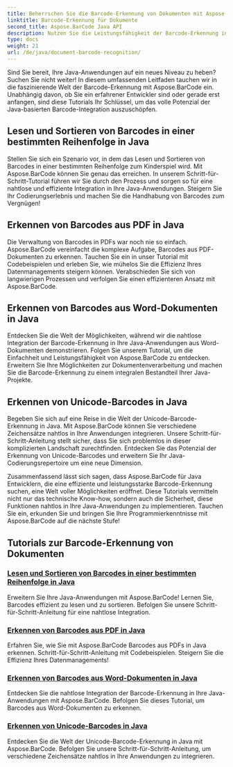 ```yaml
---
title: Beherrschen Sie die Barcode-Erkennung von Dokumenten mit Aspose.BarCode
linktitle: Barcode-Erkennung für Dokumente
second_title: Aspose.BarCode Java API
description: Nutzen Sie die Leistungsfähigkeit der Barcode-Erkennung in Java mit Aspose.BarCode! Erfahren Sie, wie Sie Barcodes aus PDFs, Word-Dokumenten und Unicode-Sätzen nahtlos integrieren, lesen und sortieren.
type: docs
weight: 21
url: /de/java/document-barcode-recognition/
---
```


Sind Sie bereit, Ihre Java-Anwendungen auf ein neues Niveau zu heben? Suchen Sie nicht weiter! In diesem umfassenden Leitfaden tauchen wir in die faszinierende Welt der Barcode-Erkennung mit Aspose.BarCode ein. Unabhängig davon, ob Sie ein erfahrener Entwickler sind oder gerade erst anfangen, sind diese Tutorials Ihr Schlüssel, um das volle Potenzial der Java-basierten Barcode-Integration auszuschöpfen.

## Lesen und Sortieren von Barcodes in einer bestimmten Reihenfolge in Java

Stellen Sie sich ein Szenario vor, in dem das Lesen und Sortieren von Barcodes in einer bestimmten Reihenfolge zum Kinderspiel wird. Mit Aspose.BarCode können Sie genau das erreichen. In unserem Schritt-für-Schritt-Tutorial führen wir Sie durch den Prozess und sorgen so für eine nahtlose und effiziente Integration in Ihre Java-Anwendungen. Steigern Sie Ihr Codierungserlebnis und machen Sie die Handhabung von Barcodes zum Vergnügen!

## Erkennen von Barcodes aus PDF in Java

Die Verwaltung von Barcodes in PDFs war noch nie so einfach. Aspose.BarCode vereinfacht die komplexe Aufgabe, Barcodes aus PDF-Dokumenten zu erkennen. Tauchen Sie ein in unser Tutorial mit Codebeispielen und erleben Sie, wie mühelos Sie die Effizienz Ihres Datenmanagements steigern können. Verabschieden Sie sich von langwierigen Prozessen und verfolgen Sie einen effizienteren Ansatz mit Aspose.BarCode.

## Erkennen von Barcodes aus Word-Dokumenten in Java

Entdecken Sie die Welt der Möglichkeiten, während wir die nahtlose Integration der Barcode-Erkennung in Ihre Java-Anwendungen aus Word-Dokumenten demonstrieren. Folgen Sie unserem Tutorial, um die Einfachheit und Leistungsfähigkeit von Aspose.BarCode zu entdecken. Erweitern Sie Ihre Möglichkeiten zur Dokumentenverarbeitung und machen Sie die Barcode-Erkennung zu einem integralen Bestandteil Ihrer Java-Projekte.

## Erkennen von Unicode-Barcodes in Java

Begeben Sie sich auf eine Reise in die Welt der Unicode-Barcode-Erkennung in Java. Mit Aspose.BarCode können Sie verschiedene Zeichensätze nahtlos in Ihre Anwendungen integrieren. Unsere Schritt-für-Schritt-Anleitung stellt sicher, dass Sie sich problemlos in dieser komplizierten Landschaft zurechtfinden. Entdecken Sie das Potenzial der Erkennung von Unicode-Barcodes und erweitern Sie Ihr Java-Codierungsrepertoire um eine neue Dimension.

Zusammenfassend lässt sich sagen, dass Aspose.BarCode für Java Entwicklern, die eine effiziente und leistungsstarke Barcode-Erkennung suchen, eine Welt voller Möglichkeiten eröffnet. Diese Tutorials vermitteln nicht nur das technische Know-how, sondern auch die Sicherheit, diese Funktionen nahtlos in Ihre Java-Anwendungen zu implementieren. Tauchen Sie ein, erkunden Sie und bringen Sie Ihre Programmierkenntnisse mit Aspose.BarCode auf die nächste Stufe!
## Tutorials zur Barcode-Erkennung von Dokumenten
### [Lesen und Sortieren von Barcodes in einer bestimmten Reihenfolge in Java](./reading-sorting-barcodes-specific-order/)
Erweitern Sie Ihre Java-Anwendungen mit Aspose.BarCode! Lernen Sie, Barcodes effizient zu lesen und zu sortieren. Befolgen Sie unsere Schritt-für-Schritt-Anleitung für eine nahtlose Integration.
### [Erkennen von Barcodes aus PDF in Java](./recognizing-barcodes-from-pdf/)
Erfahren Sie, wie Sie mit Aspose.BarCode Barcodes aus PDFs in Java erkennen. Schritt-für-Schritt-Anleitung mit Codebeispielen. Steigern Sie die Effizienz Ihres Datenmanagements!
### [Erkennen von Barcodes aus Word-Dokumenten in Java](./recognizing-barcodes-from-word/)
Entdecken Sie die nahtlose Integration der Barcode-Erkennung in Ihre Java-Anwendungen mit Aspose.BarCode. Befolgen Sie dieses Tutorial, um Barcodes aus Word-Dokumenten zu erkennen.
### [Erkennen von Unicode-Barcodes in Java](./recognizing-unicode-barcodes/)
Entdecken Sie die Welt der Unicode-Barcode-Erkennung in Java mit Aspose.BarCode. Befolgen Sie unsere Schritt-für-Schritt-Anleitung, um verschiedene Zeichensätze nahtlos in Ihre Anwendungen zu integrieren.